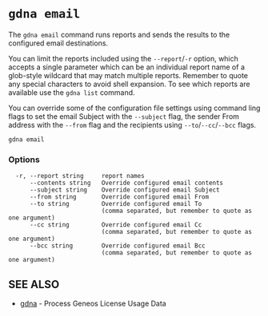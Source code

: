 # `gdna email`

The `gdna email` command runs reports and sends the results to the configured email destinations.

You can limit the reports included using the `--report`/`-r` option, which accepts a single parameter which can be an individual report name of a glob-style wildcard that may match multiple reports. Remember to quote any special characters to avoid shell expansion. To see which reports are available use the `gdna list` command.

You can override some of the configuration file settings using command ling flags to set the email Subject with the `--subject` flag, the sender From address with the `--from` flag and the recipients using `--to`/`--cc`/`--bcc` flags.

```text
gdna email
```

### Options

```text
  -r, --report string     report names
      --contents string   Override configured email contents
      --subject string    Override configured email Subject
      --from string       Override configured email From
      --to string         Override configured email To
                          (comma separated, but remember to quote as one argument)
      --cc string         Override configured email Cc
                          (comma separated, but remember to quote as one argument)
      --bcc string        Override configured email Bcc
                          (comma separated, but remember to quote as one argument)
```

## SEE ALSO

* [gdna](gdna.md)	 - Process Geneos License Usage Data
